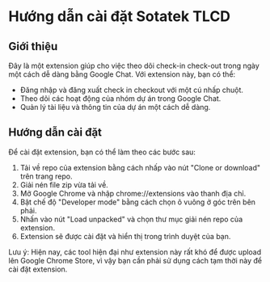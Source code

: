 # Hướng dẫn cài đặt Sotatek TLCD

## Giới thiệu

Đây là một extension giúp cho việc theo dõi check-in check-out trong ngày một cách dễ dàng bằng Google Chat. Với extension này, bạn có thể:

- Đăng nhập và đăng xuất check in checkout với một cú nhấp chuột.
- Theo dõi các hoạt động của nhóm dự án trong Google Chat.
- Quản lý tài liệu và thông tin của dự án một cách dễ dàng.

## Hướng dẫn cài đặt

Để cài đặt extension, bạn có thể làm theo các bước sau:

1. Tải về repo của extension bằng cách nhấp vào nút "Clone or download" trên trang repo.
2. Giải nén file zip vừa tải về.
3. Mở Google Chrome và nhập chrome://extensions vào thanh địa chỉ.
4. Bật chế độ "Developer mode" bằng cách chọn ô vuông ở góc trên bên phải.
5. Nhấn vào nút "Load unpacked" và chọn thư mục giải nén repo của extension.
6. Extension sẽ được cài đặt và hiển thị trong trình duyệt của bạn.

Lưu ý: Hiện nay, các tool hiện đại như extension này rất khó để được upload lên Google Chrome Store, vì vậy bạn cần phải sử dụng cách tạm thời này để cài đặt extension.

